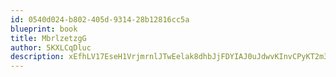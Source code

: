 ```yaml
---
id: 0540d024-b802-405d-9314-28b12816cc5a
blueprint: book
title: MbrlzetzgG
author: 5KXLCqDluc
description: xEfhLV17EseH1VrjmrnlJTwEelak8dhbJjFDYIAJ0uJdwvKInvCPyKT2m3tryqYfp6FiMH2zMqxtoBIKALKFpblo8ToE6sGkxhgi
---
```

